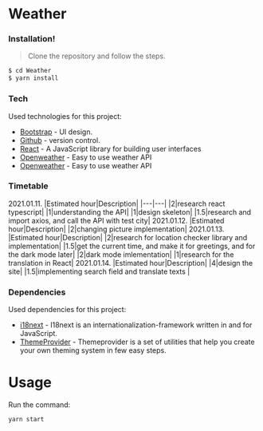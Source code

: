 # Weather


### Installation!

> Clone the repository and follow the steps.

```sh
$ cd Weather
$ yarn install
```

### Tech

Used technologies for this project:


* [Bootstrap] - UI design.
* [Github] - version control.
* [React] - A JavaScript library for building user interfaces
* [Openweather] - Easy to use weather API
* [Openweather] - Easy to use weather API

### Timetable
2021.01.11.
|Estimated hour|Description|
|---|---|
|2|research react typescript|
|1|understanding the API|
|1|design skeleton|
|1.5|research and import axios, and call the API with test city|
2021.01.12.
|Estimated hour|Description|
|2|changing picture implementation|
2021.01.13.
|Estimated hour|Description|
|2|research for location checker library and implementation|
|1.5|get the current time, and make it for greetings, and for the dark mode later|
|2|dark mode imlementation|
|1|research for the translation in React|
2021.01.14.
|Estimated hour|Description|
|4|design the site|
|1.5|implementing search field and translate texts |
### Dependencies

Used dependencies for this project:

* [i18next] - I18next is an internationalization-framework written in and for JavaScript.
* [ThemeProvider] -  Themeprovider is a set of utilities that help you create your own theming system in few easy steps.


# Usage
Run the command:
```sh
yarn start
```


[//]: # (These are reference links used in the body of this note and get stripped out when the markdown processor does its job. There is no need to format nicely because it shouldn't be seen. Thanks SO - http://stackoverflow.com/questions/4823468/store-comments-in-markdown-syntax)


   [Github]: <https://github.com/>
   [Bootstrap]: <https://getbootstrap.com/>
   [React]: <https://reactjs.org/>
   [Openweather]: <https://openweathermap.org/>
   [i18next]: <https://www.i18next.com/>
[ThemeProvider]: <https://github.com/callstack/react-theme-provider>
